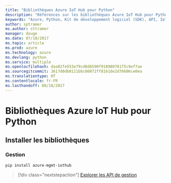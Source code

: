 ```yaml
---
title: "Bibliothèques Azure IoT Hub pour Python"
description: "Références sur les bibliothèques Azure IoT Hub pour Python"
keywords: "Azure, Python, Kit de développement logiciel (SDK), API, IoT Hub"
author: sptramer
ms.author: sttramer
manager: douge
ms.date: 07/10/2017
ms.topic: article
ms.prod: azure
ms.technology: azure
ms.devlang: python
ms.service: multiple
ms.openlocfilehash: daa82fe553e79cd8d6590f91898078175c9ef7ae
ms.sourcegitcommit: 3617d0db0111bbc00072ff8161de2d76606ce0ea
ms.translationtype: HT
ms.contentlocale: fr-FR
ms.lasthandoff: 08/18/2017
---
```

# <a name="azure-iot-hub-libraries-for-python"></a>Bibliothèques Azure IoT Hub pour Python

## <a name="install-the-libraries"></a>Installer les bibliothèques


### <a name="management"></a>Gestion

```bash
pip install azure-mgmt-iothub
```
> [!div class="nextstepaction"]
> [Explorer les API de gestion](/python/api/overview/azure/iot/managementlibrary)